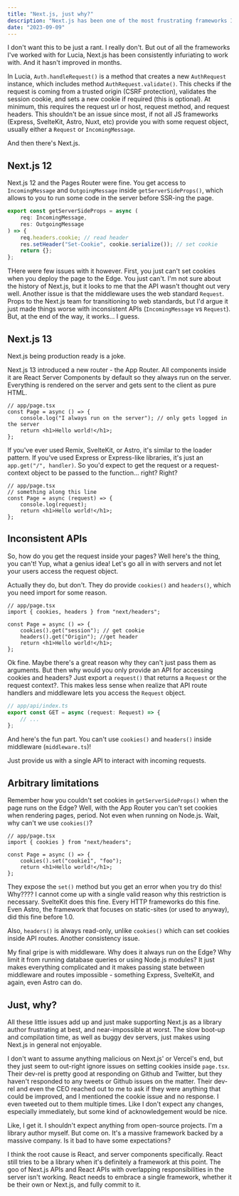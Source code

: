 ```yaml
---
title: "Next.js, just why?"
description: "Next.js has been one of the most frustrating frameworks I've ever worked with."
date: "2023-09-09"
---
```


I don't want this to be just a rant. I really don't. But out of all the frameworks I've worked with for Lucia, Next.js has been consistently infuriating to work with. And it hasn't improved in months.

In Lucia, `Auth.handleRequest()` is a method that creates a new `AuthRequest` instance, which includes method `AuthRequest.validate()`. This checks if the request is coming from a trusted origin (CSRF protection), validates the session cookie, and sets a new cookie if required (this is optional). At minimum, this requires the request url or host, request method, and request headers. This shouldn't be an issue since most, if not all JS frameworks (Express, SvelteKit, Astro, Nuxt, etc) provide you with some request object, usually either a `Request` or `IncomingMessage`.

And then there's Next.js.

## Next.js 12

Next.js 12 and the Pages Router were fine. You get access to `IncomingMessage` and `OutgoingMessage` inside `getServerSideProps()`, which allows to you to run some code in the server before SSR-ing the page.

```ts
export const getServerSideProps = async (
	req: IncomingMessage,
	res: OutgoingMessage
) => {
	req.headers.cookie; // read header
	res.setHeader("Set-Cookie", cookie.serialize()); // set cookie
	return {};
};
```

THere were few issues with it however. First, you just can't set cookies when you deploy the page to the Edge. You just can't. I'm not sure about the history of Next.js, but it looks to me that the API wasn't thought out very well. Another issue is that the middleware uses the web standard `Request`. Props to the Next.js team for transitioning to web standards, but I'd argue it just made things worse with inconsistent APIs (`IncomingMessage` vs `Request`). But, at the end of the way, it works... I guess.

## Next.js 13

Next.js being production ready is a joke.

Next.js 13 introduced a new router - the App Router. All components inside it are React Server Components by default so they always run on the server. Everything is rendered on the server and gets sent to the client as pure HTML.

```tsx
// app/page.tsx
const Page = async () => {
	console.log("I always run on the server"); // only gets logged in the server
	return <h1>Hello world!</h1>;
};
```

If you've ever used Remix, SvelteKit, or Astro, it's similar to the loader pattern. If you've used Express or Express-like libraries, it's just an `app.get("/", handler)`. So you'd expect to get the request or a request-context object to be passed to the function... right? Right?

```tsx
// app/page.tsx
// something along this line
const Page = async (request) => {
	console.log(request);
	return <h1>Hello world!</h1>;
};
```

## Inconsistent APIs

So, how do you get the request inside your pages? Well here's the thing, you can't! Yup, what a genius idea! Let's go all in with servers and not let your users access the request object.

Actually they do, but don't. They do provide `cookies()` and `headers()`, which you need import for some reason.

```tsx
// app/page.tsx
import { cookies, headers } from "next/headers";

const Page = async () => {
	cookies().get("session"); // get cookie
	headers().get("Origin"); //get header
	return <h1>Hello world!</h1>;
};
```

Ok fine. Maybe there's a great reason why they can't just pass them as arguments. But then why would you only provide an API for accessing cookies and headers? Just export a `request()` that returns a `Request` or the request context?. This makes less sense when realize that API route handlers and middleware lets you access the `Request` object.

```ts
// app/api/index.ts
export const GET = async (request: Request) => {
	// ...
};
```

And here's the fun part. You can't use `cookies()` and `headers()` inside middleware (`middleware.ts`)!

Just provide us with a single API to interact with incoming requests.

## Arbitrary limitations

Remember how you couldn't set cookies in `getServerSideProps()` when the page runs on the Edge? Well, with the App Router you can't set cookies when rendering pages, period. Not even when running on Node.js. Wait, why can't we use `cookies()`?

```tsx
// app/page.tsx
import { cookies } from "next/headers";

const Page = async () => {
	cookies().set("cookie1", "foo");
	return <h1>Hello world!</h1>;
};
```

They expose the `set()` method but you get an error when you try do this! Why???? I cannot come up with a single valid reason why this restriction is necessary. SvelteKit does this fine. Every HTTP frameworks do this fine. Even Astro, the framework that focuses on static-sites (or used to anyway), did this fine before 1.0.

Also, `headers()` is always read-only, unlike `cookies()` which can set cookies inside API routes. Another consistency issue.

My final gripe is with middleware. Why does it always run on the Edge? Why limit it from running database queries or using Node.js modules? It just makes everything complicated and it makes passing state between middleware and routes impossible - something Express, SvelteKit, and again, even Astro can do.

## Just, why?

All these little issues add up and just make supporting Next.js as a library author frustrating at best, and near-impossible at worst. The slow boot-up and compilation time, as well as buggy dev servers, just makes using Next.js in general not enjoyable.

I don't want to assume anything malicious on Next.js' or Vercel's end, but they just seem to out-right ignore issues on setting cookies inside `page.tsx`. Their dev-rel is pretty good at responding on Github and Twitter, but they haven't responded to any tweets or Github issues on the matter. Their dev-rel and even the CEO reached out to me to ask if they were anything that could be improved, and I mentioned the cookie issue and no response. I even tweeted out to them multiple times. Like I don't expect any changes, especially immediately, but some kind of acknowledgement would be nice.

Like, I get it. I shouldn't expect anything from open-source projects. I'm a library author myself. But come on. It's a massive framework backed by a massive company. Is it bad to have some expectations?

I think the root cause is React, and server components specifically. React still tries to be a library when it's definitely a framework at this point. The goo of Next.js APIs and React APIs with overlapping responsibilities in the server isn't working. React needs to embrace a single framework, whether it be their own or Next.js, and fully commit to it.
